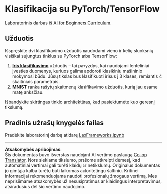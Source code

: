 <!--
CO_OP_TRANSLATOR_METADATA:
{
  "original_hash": "e452d897efb9a89700f41021834cf6e5",
  "translation_date": "2025-08-31T17:52:05+00:00",
  "source_file": "lessons/3-NeuralNetworks/05-Frameworks/lab/README.md",
  "language_code": "lt"
}
-->
# Klasifikacija su PyTorch/TensorFlow

Laboratorinis darbas iš [AI for Beginners Curriculum](https://github.com/microsoft/ai-for-beginners).

## Užduotis

Išspręskite dvi klasifikavimo užduotis naudodami vieno ir kelių sluoksnių visiškai sujungtus tinklus su PyTorch arba TensorFlow:

1. **[Iris klasifikavimo](https://en.wikipedia.org/wiki/Iris_flower_data_set)** užduotis – tai pavyzdys, kai naudojami lenteliniai įvesties duomenys, kuriuos galima apdoroti klasikiniu mašininio mokymosi būdu. Jūsų tikslas bus klasifikuoti irisus į 3 klases, remiantis 4 skaitiniais parametrais.
1. **MNIST** ranka rašytų skaitmenų klasifikavimo užduotis, kurią jau esame matę anksčiau.

Išbandykite skirtingas tinklo architektūras, kad pasiektumėte kuo geresnį tikslumą.

## Pradinis užrašų knygelės failas

Pradėkite laboratorinį darbą atidarę [LabFrameworks.ipynb](LabFrameworks.ipynb)

---

**Atsakomybės apribojimas**:  
Šis dokumentas buvo išverstas naudojant AI vertimo paslaugą [Co-op Translator](https://github.com/Azure/co-op-translator). Nors siekiame tikslumo, prašome atkreipti dėmesį, kad automatiniai vertimai gali turėti klaidų ar netikslumų. Originalus dokumentas jo gimtąja kalba turėtų būti laikomas autoritetingu šaltiniu. Kritinei informacijai rekomenduojama naudoti profesionalų žmogaus vertimą. Mes neprisiimame atsakomybės už nesusipratimus ar klaidingus interpretavimus, atsiradusius dėl šio vertimo naudojimo.